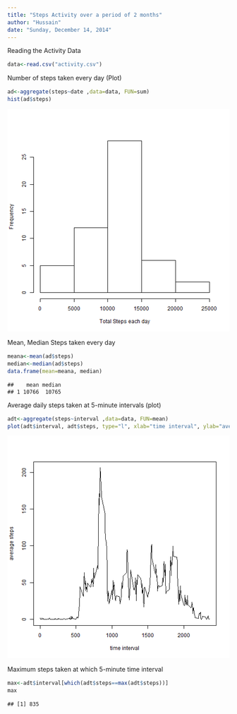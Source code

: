 ```yaml
---
title: "Steps Activity over a period of 2 months"
author: "Hussain"
date: "Sunday, December 14, 2014"
---
```



Reading the Activity Data

```r
data<-read.csv("activity.csv")
```

Number of steps taken every day (Plot)


```r
ad<-aggregate(steps~date ,data=data, FUN=sum)
hist(ad$steps)
```

![plot of chunk unnamed-chunk-2](figure/unnamed-chunk-2.png) 

Mean, Median Steps taken every day

```r
meana<-mean(ad$steps)
median<-median(ad$steps)
data.frame(mean=meana, median)
```

```
##    mean median
## 1 10766  10765
```

Average daily steps taken at 5-minute intervals (plot)

```r
adt<-aggregate(steps~interval ,data=data, FUN=mean)
plot(adt$interval, adt$steps, type="l", xlab="time interval", ylab="average steps")
```

![plot of chunk unnamed-chunk-4](figure/unnamed-chunk-4.png) 

Maximum steps taken at which 5-minute time interval

```r
max<-adt$interval[which(adt$steps==max(adt$steps))]
max
```

```
## [1] 835
```

